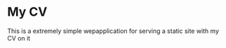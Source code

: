 <h1>My CV</h1>
<p>This is a extremely simple wepapplication for serving a static site with my CV on it</p>
